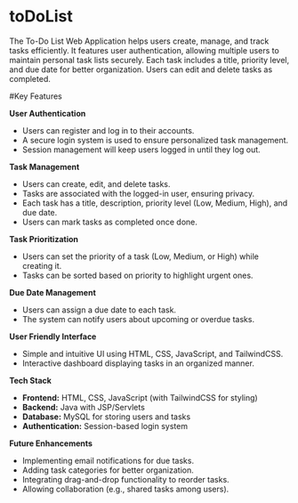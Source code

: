 # toDoList
The To-Do List Web Application helps users create, manage, and track tasks efficiently. It features user authentication, allowing multiple users to maintain personal task lists securely. Each task includes a title, priority level, and due date for better organization. Users can edit and delete tasks as completed.

#Key Features

<b>User Authentication</b>

<ul>
  <li>Users can register and log in to their accounts.</li>
  <li>A secure login system is used to ensure personalized task management.</li>
  <li>Session management will keep users logged in until they log out.</li>
</ul>

<b>Task Management</b>

<ul>
  <li>Users can create, edit, and delete tasks.</li>
  <li>Tasks are associated with the logged-in user, ensuring privacy.</li>
  <li>Each task has a title, description, priority level (Low, Medium, High), and due date.</li>
  <li>Users can mark tasks as completed once done.</li>
</ul>


<b>Task Prioritization</b>

<ul>
  <li>Users can set the priority of a task (Low, Medium, or High) while creating it.</li>
  <li>Tasks can be sorted based on priority to highlight urgent ones.</li>
</ul>

<b>Due Date Management</b>

<ul>
  <li>Users can assign a due date to each task.</li>
  <li>The system can notify users about upcoming or overdue tasks.</li>
</ul>


<b>User Friendly Interface</b>

<ul>
  <li>Simple and intuitive UI using HTML, CSS, JavaScript, and TailwindCSS.</li>
  <li>Interactive dashboard displaying tasks in an organized manner.</li>
</ul>


<b>Tech Stack</b>

<ul>
  <li><strong>Frontend:</strong> HTML, CSS, JavaScript (with TailwindCSS for styling)</li>
  <li><strong>Backend:</strong> Java with JSP/Servlets</li>
  <li><strong>Database:</strong> MySQL for storing users and tasks</li>
  <li><strong>Authentication:</strong> Session-based login system</li>
</ul>


<b>Future Enhancements</b>

<ul>
  <li>Implementing email notifications for due tasks.</li>
  <li>Adding task categories for better organization.</li>
  <li>Integrating drag-and-drop functionality to reorder tasks.</li>
  <li>Allowing collaboration (e.g., shared tasks among users).</li>
</ul>
